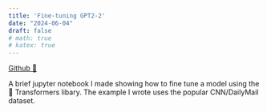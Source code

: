 ```yaml
---
title: 'Fine-tuning GPT2-2'
date: "2024-06-04"
draft: false
# math: true
# katex: true
---
```


[Github 🔗](https://github.com/jwhogg/GPT-2-Fine-Tuning/tree/main)

A brief jupyter notebook I made showing how to fine tune a model using the 🤗 Transformers libary. The example I wrote uses the popular CNN/DailyMail dataset.